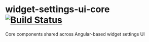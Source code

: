widget-settings-ui-core [![Build Status](http://107.170.20.223:8080/buildStatus/icon?job=Component-Widget-Settings-UI-Core-Master)](http://107.170.20.223:8080/job/Component-Widget-Settings-UI-Core-Master/)
=======================

Core components shared across Angular-based widget settings UI
